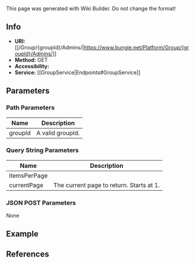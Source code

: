 <span class="wiki-builder">This page was generated with Wiki Builder. Do not change the format!</span>

## Info

* **URI:** [[/Group/{groupId}/Admins/|https://www.bungie.net/Platform/Group/{groupId}/Admins/]]
* **Method:** GET
* **Accessibility:** 
* **Service:** [[GroupService|Endpoints#GroupService]]

## Parameters
### Path Parameters
Name | Description
---- | -----------
groupId | A valid groupId.

### Query String Parameters
Name | Description
---- | -----------
itemsPerPage | 
currentPage | The current page to return. Starts at 1.

### JSON POST Parameters
None

## Example


## References
